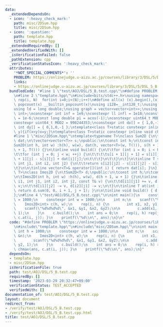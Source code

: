 ```yaml
---
data:
  _extendedDependsOn:
  - icon: ':heavy_check_mark:'
    path: misc/2DSum.hpp
    title: misc/2DSum.hpp
  - icon: ':question:'
    path: template.hpp
    title: template.hpp
  _extendedRequiredBy: []
  _extendedVerifiedWith: []
  _isVerificationFailed: false
  _pathExtension: cpp
  _verificationStatusIcon: ':heavy_check_mark:'
  attributes:
    '*NOT_SPECIAL_COMMENTS*': ''
    PROBLEM: https://onlinejudge.u-aizu.ac.jp/courses/library/3/DSL/5/DSL_5_B
    links:
    - https://onlinejudge.u-aizu.ac.jp/courses/library/3/DSL/5/DSL_5_B
  bundledCode: "#line 1 \"test/AOJ/DSL/5_B.test.cpp\"\n#define PROBLEM \"https://onlinejudge.u-aizu.ac.jp/courses/library/3/DSL/5/DSL_5_B\"\
    \n#line 2 \"template.hpp\"\n#include<bits/stdc++.h>\nusing namespace std;\n#define\
    \ rep(i, N)  for(int i=0;i<(N);i++)\n#define all(x) (x).begin(),(x).end()\n#define\
    \ popcount(x) __builtin_popcount(x)\nusing i128=__int128_t;\nusing ll = long long;\n\
    using ld = long double;\nusing graph = vector<vector<int>>;\nusing P = pair<int,\
    \ int>;\nconstexpr int inf = 1e9;\nconstexpr ll infl = 1e18;\nconstexpr ld eps\
    \ = 1e-6;\nconst long double pi = acos(-1);\nconstexpr uint64_t MOD = 1e9 + 7;\n\
    constexpr uint64_t MOD2 = 998244353;\nconstexpr int dx[] = { 1,0,-1,0 };\nconstexpr\
    \ int dy[] = { 0,1,0,-1 };\ntemplate<class T>static constexpr inline void chmax(T&x,T\
    \ y){if(x<y)x=y;}\ntemplate<class T>static constexpr inline void chmin(T&x,T y){if(x>y)x=y;}\n\
    #line 1 \"misc/2DSum.hpp\"\ntemplate<typename T>\nclass Sum2D {\n\tvector<vector<T>>\
    \ dat;\n\tvector<vector<T>> s;\npublic:\n\tconst int h;\n\tconst int w;\n\t\n\t\
    Sum2D(int h, int w) :h(h), w(w), dat(h, vector<T>(w, T())), s(h + 1, vector<T>(w\
    \ + 1, T())) {}\n\tinline void build() {\n\t\tfor (int i = 0; i < h; ++i) {\n\t\
    \t\tfor (int j = 0; j < w; ++j) {\n\t\t\t\ts[i + 1][j + 1] = s[i][j + 1] + s[i\
    \ + 1][j] - s[i][j] + dat[i][j];\n\t\t\t}\n\t\t}\n\t}\n\tinline T sum(int i1,\
    \ int j1, int i2, int j2) {\n\t\treturn s[i2][j2] - s[i1][j2] - s[i2][j1] + s[i1][j1];\n\
    \t}\n\n\tinline vector<T>& operator[](int i) { return dat[i]; }\n};\n\n\ntemplate<typename\
    \ T>\nclass Imos2D {\n\tSum2D<T> d;\npublic:\n\tconst int h;\n\tconst int w;\n\
    \n\tImos2D(int h, int w) :h(h), w(w), d(h + 1, w + 1) {}\n\tinline void add(int\
    \ i1, int j1, int i2, int j2, const T& v) {\n\t\td[i1][j1] += v, d[i2][j2] +=\
    \ v;\n\t\td[i1][j2] -= v, d[i2][j1] -= v;\n\t}\n\tinline T at(int i, int j) {\
    \ return d.sum(0, 0, i + 1, j + 1); }\n\n\tinline void build() { d.build(); }\n\
    };\n#line 4 \"test/AOJ/DSL/5_B.test.cpp\"\n\nint main(){\n    constexpr int h\
    \ = 1000;\n    constexpr int w = 1000;\n\n    int n;\n    scanf(\"%d\", &n);\n\
    \    Imos2D<int> c(h, w);\n    rep(i, n) {\n        int x1, x2, y1, y2;\n    \
    \    scanf(\"%d%d%d%d\", &x1, &y1, &x2, &y2);\n\n        c.add(x1, y1, x2, y2,\
    \ 1);\n    }\n    c.build();\n    int ans = 0;\n    rep(i, h) rep(j, w) { chmax(ans,\
    \ c.at(i, j)); }\n    printf(\"%d\\n\", ans);\n}\n"
  code: "#define PROBLEM \"https://onlinejudge.u-aizu.ac.jp/courses/library/3/DSL/5/DSL_5_B\"\
    \n#include\"template.hpp\"\n#include\"misc/2DSum.hpp\"\n\nint main(){\n    constexpr\
    \ int h = 1000;\n    constexpr int w = 1000;\n\n    int n;\n    scanf(\"%d\",\
    \ &n);\n    Imos2D<int> c(h, w);\n    rep(i, n) {\n        int x1, x2, y1, y2;\n\
    \        scanf(\"%d%d%d%d\", &x1, &y1, &x2, &y2);\n\n        c.add(x1, y1, x2,\
    \ y2, 1);\n    }\n    c.build();\n    int ans = 0;\n    rep(i, h) rep(j, w) {\
    \ chmax(ans, c.at(i, j)); }\n    printf(\"%d\\n\", ans);\n}"
  dependsOn:
  - template.hpp
  - misc/2DSum.hpp
  isVerificationFile: true
  path: test/AOJ/DSL/5_B.test.cpp
  requiredBy: []
  timestamp: '2023-03-29 20:32:47+09:00'
  verificationStatus: TEST_ACCEPTED
  verifiedWith: []
documentation_of: test/AOJ/DSL/5_B.test.cpp
layout: document
redirect_from:
- /verify/test/AOJ/DSL/5_B.test.cpp
- /verify/test/AOJ/DSL/5_B.test.cpp.html
title: test/AOJ/DSL/5_B.test.cpp
---
```

